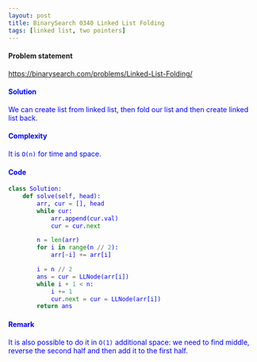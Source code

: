 ```yaml
---
layout: post
title: BinarySearch 0340 Linked List Folding
tags: [linked list, two pointers]
---
```


#### Problem statement

<a href="https://binarysearch.com/problems/Linked-List-Folding/"> <font color = blue>https://binarysearch.com/problems/Linked-List-Folding/

#### Solution
We can create list from linked list, then fold our list and then create linked list back.

#### Complexity
It is `O(n)` for time and space.

#### Code
```python
class Solution:
    def solve(self, head):
        arr, cur = [], head
        while cur:
            arr.append(cur.val)
            cur = cur.next

        n = len(arr)
        for i in range(n // 2):
            arr[~i] += arr[i]

        i = n // 2
        ans = cur = LLNode(arr[i])
        while i + 1 < n:
            i += 1
            cur.next = cur = LLNode(arr[i])
        return ans
```

#### Remark
It is also possible to do it in `O(1)` additional space: we need to find middle, reverse the second half and then add it to the first half.

